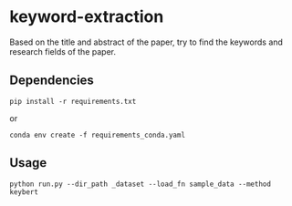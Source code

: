 # keyword-extraction

Based on the title and abstract of the paper, try to find the keywords and research fields of the paper.

## Dependencies

```
pip install -r requirements.txt
```

or

```
conda env create -f requirements_conda.yaml
```

## Usage

```
python run.py --dir_path _dataset --load_fn sample_data --method keybert
```
